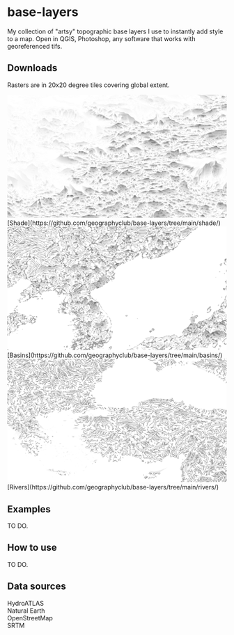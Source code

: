 # base-layers

My collection of "artsy" topographic base layers I use to instantly add style to a map. Open in QGIS, Photoshop, any software that works with georeferenced tifs.

## Downloads

Rasters are in 20x20 degree tiles covering global extent.

<img src="shade_xmin_60_xmax_80_ymin_30_ymax_50.png"/>
[Shade](https://github.com/geographyclub/base-layers/tree/main/shade/)

<img src="basins_xmin_120_xmax_140_ymin_30_ymax_50.png"/>
[Basins](https://github.com/geographyclub/base-layers/tree/main/basins/)

<img src="rivers_xmin_20_xmax_40_ymin_30_ymax_50.png"/>
[Rivers](https://github.com/geographyclub/base-layers/tree/main/rivers/)

## Examples

TO DO.

## How to use

TO DO.

## Data sources

HydroATLAS  
Natural Earth  
OpenStreetMap  
SRTM  
